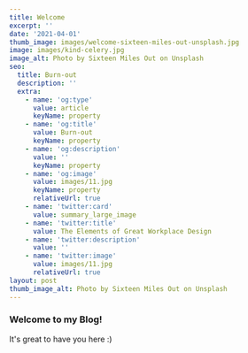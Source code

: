 ```yaml
---
title: Welcome
excerpt: ''
date: '2021-04-01'
thumb_image: images/welcome-sixteen-miles-out-unsplash.jpg
image: images/kind-celery.jpg
image_alt: Photo by Sixteen Miles Out on Unsplash
seo:
  title: Burn-out
  description: ''
  extra:
    - name: 'og:type'
      value: article
      keyName: property
    - name: 'og:title'
      value: Burn-out
      keyName: property
    - name: 'og:description'
      value: ''
      keyName: property
    - name: 'og:image'
      value: images/11.jpg
      keyName: property
      relativeUrl: true
    - name: 'twitter:card'
      value: summary_large_image
    - name: 'twitter:title'
      value: The Elements of Great Workplace Design
    - name: 'twitter:description'
      value: ''
    - name: 'twitter:image'
      value: images/11.jpg
      relativeUrl: true
layout: post
thumb_image_alt: Photo by Sixteen Miles Out on Unsplash
---
```

### Welcome to my Blog!

It's great to have you here :)
